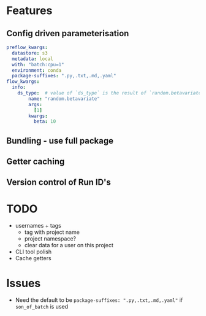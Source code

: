 # Features

## Config driven parameterisation

```yaml
preflow_kwargs:
  datastore: s3
  metadata: local
  with: "batch:cpu=1"
  environment: conda
  package-suffixes: ".py,.txt,.md,.yaml"
flow_kwargs:
  info:
    ds_type:  # value of `ds_type` is the result of `random.betavariate(1, beta=10)` hook:  
        name: "random.betavariate"
        args:
          [1]
        kwargs:
          beta: 10
```

## Bundling - use full package

## Getter caching

## Version control of Run ID's

# TODO

- usernames + tags
  - tag with project name
  - project namespace?
  - clear data for a user on this project
- CLI tool polish
- Cache getters

# Issues

- Need the default to be `package-suffixes: ".py,.txt,.md,.yaml"` if `son_of_batch` is used